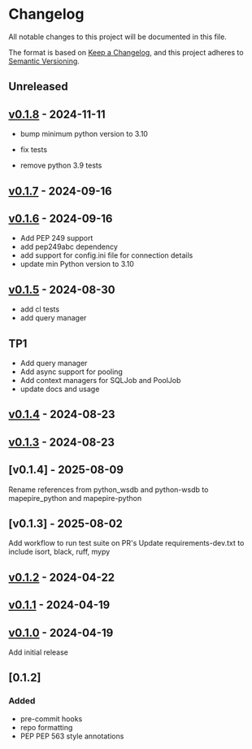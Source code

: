 # Changelog

All notable changes to this project will be documented in this file.

The format is based on [Keep a Changelog](https://keepachangelog.com/en/1.0.0/),
and this project adheres to [Semantic Versioning](https://semver.org/spec/v2.0.0.html).

## Unreleased

## [v0.1.8](https://github.com/Mapepire-IBMi/mapepire-python/releases/tag/v0.1.8) - 2024-11-11
- bump minimum python version to 3.10

- fix tests
- remove python 3.9 tests

## [v0.1.7](https://github.com/Mapepire-IBMi/mapepire-python/releases/tag/v0.1.7) - 2024-09-16

## [v0.1.6](https://github.com/Mapepire-IBMi/mapepire-python/releases/tag/v0.1.6) - 2024-09-16
- Add PEP 249 support
- add pep249abc dependency
- add support for config.ini file for connection details
- update min Python version to 3.10


## [v0.1.5](https://github.com/Mapepire-IBMi/mapepire-python/releases/tag/v0.1.5) - 2024-08-30
- add cl tests
- add query manager

## TP1
- Add query manager
- Add async support for pooling
- Add context managers for SQLJob and PoolJob
- update docs and usage

## [v0.1.4](https://github.com/Mapepire-IBMi/mapepire-python/releases/tag/v0.1.4) - 2024-08-23

## [v0.1.3](https://github.com/Mapepire-IBMi/mapepire-python/releases/tag/v0.1.3) - 2024-08-23

## [v0.1.4] - 2025-08-09
Rename references from python_wsdb and python-wsdb to mapepire_python and mapepire-python

## [v0.1.3] - 2025-08-02
Add workflow to run test suite on PR's
Update requirements-dev.txt to include isort, black, ruff, mypy

## [v0.1.2](https://github.com/Mapepire-IBMi/mapepire-python/releases/tag/v0.1.2) - 2024-04-22

## [v0.1.1](https://github.com/Mapepire-IBMi/mapepire-python/releases/tag/v0.1.1) - 2024-04-19

## [v0.1.0](https://github.com/Mapepire-IBMi/mapepire-python/releases/tag/v0.1.0) - 2024-04-19
Add initial release

## [0.1.2] 
### Added 
- pre-commit hooks
- repo formatting
- PEP PEP 563 style annotations

